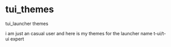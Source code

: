 # tui_themes
tui_launcher themes

i am just an casual user and here is my themes for the launcher name t-ui/t-ui expert
